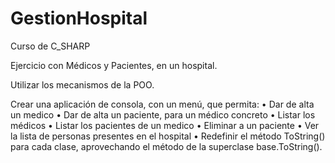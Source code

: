 # GestionHospital

Curso de C_SHARP

Ejercicio con Médicos y Pacientes, en un hospital. 

Utilizar los mecanismos de la POO. 

Crear una aplicación de consola, con un menú, que permita: 
  • Dar de alta un medico 
  • Dar de alta un paciente, para un médico concreto 
  • Listar los médicos 
  • Listar los pacientes de un medico 
  • Eliminar a un paciente 
  • Ver la lista de personas presentes en el hospital 
  • Redefinir el método ToString() para cada clase, aprovechando el método de la superclase base.ToString(). 

 
